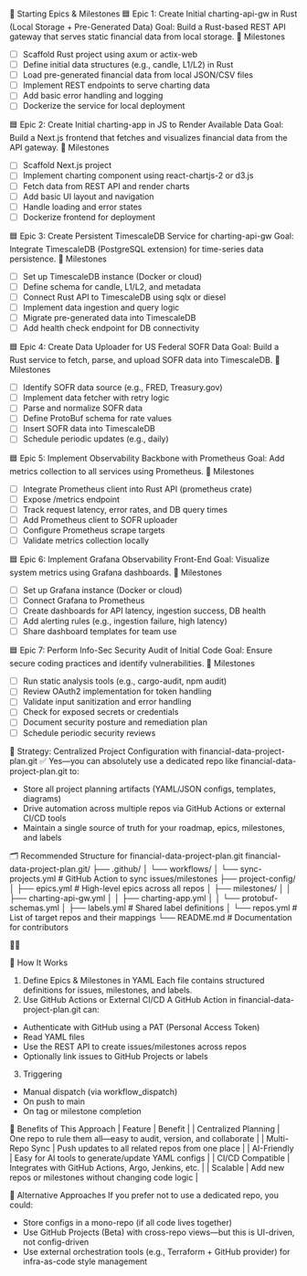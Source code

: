 🧱 Starting Epics & Milestones
🟦 Epic 1: Create Initial charting-api-gw in Rust (Local Storage + Pre-Generated Data)
Goal: Build a Rust-based REST API gateway that serves static financial data from local storage.
🎯 Milestones
- [ ] Scaffold Rust project using axum or actix-web
- [ ] Define initial data structures (e.g., candle, L1/L2) in Rust
- [ ] Load pre-generated financial data from local JSON/CSV files
- [ ] Implement REST endpoints to serve charting data
- [ ] Add basic error handling and logging
- [ ] Dockerize the service for local deployment

🟦 Epic 2: Create Initial charting-app in JS to Render Available Data
Goal: Build a Next.js frontend that fetches and visualizes financial data from the API gateway.
🎯 Milestones
- [ ] Scaffold Next.js project
- [ ] Implement charting component using react-chartjs-2 or d3.js
- [ ] Fetch data from REST API and render charts
- [ ] Add basic UI layout and navigation
- [ ] Handle loading and error states
- [ ] Dockerize frontend for deployment

🟦 Epic 3: Create Persistent TimescaleDB Service for charting-api-gw
Goal: Integrate TimescaleDB (PostgreSQL extension) for time-series data persistence.
🎯 Milestones
- [ ] Set up TimescaleDB instance (Docker or cloud)
- [ ] Define schema for candle, L1/L2, and metadata
- [ ] Connect Rust API to TimescaleDB using sqlx or diesel
- [ ] Implement data ingestion and query logic
- [ ] Migrate pre-generated data into TimescaleDB
- [ ] Add health check endpoint for DB connectivity

🟦 Epic 4: Create Data Uploader for US Federal SOFR Data
Goal: Build a Rust service to fetch, parse, and upload SOFR data into TimescaleDB.
🎯 Milestones
- [ ] Identify SOFR data source (e.g., FRED, Treasury.gov)
- [ ] Implement data fetcher with retry logic
- [ ] Parse and normalize SOFR data
- [ ] Define ProtoBuf schema for rate values
- [ ] Insert SOFR data into TimescaleDB
- [ ] Schedule periodic updates (e.g., daily)

🟦 Epic 5: Implement Observability Backbone with Prometheus
Goal: Add metrics collection to all services using Prometheus.
🎯 Milestones
- [ ] Integrate Prometheus client into Rust API (prometheus crate)
- [ ] Expose /metrics endpoint
- [ ] Track request latency, error rates, and DB query times
- [ ] Add Prometheus client to SOFR uploader
- [ ] Configure Prometheus scrape targets
- [ ] Validate metrics collection locally

🟦 Epic 6: Implement Grafana Observability Front-End
Goal: Visualize system metrics using Grafana dashboards.
🎯 Milestones
- [ ] Set up Grafana instance (Docker or cloud)
- [ ] Connect Grafana to Prometheus
- [ ] Create dashboards for API latency, ingestion success, DB health
- [ ] Add alerting rules (e.g., ingestion failure, high latency)
- [ ] Share dashboard templates for team use

🟦 Epic 7: Perform Info-Sec Security Audit of Initial Code
Goal: Ensure secure coding practices and identify vulnerabilities.
🎯 Milestones
- [ ] Run static analysis tools (e.g., cargo-audit, npm audit)
- [ ] Review OAuth2 implementation for token handling
- [ ] Validate input sanitization and error handling
- [ ] Check for exposed secrets or credentials
- [ ] Document security posture and remediation plan
- [ ] Schedule periodic security reviews

🧱 Strategy: Centralized Project Configuration with financial-data-project-plan.git
✅ Yes—you can absolutely use a dedicated repo like financial-data-project-plan.git to:
- Store all project planning artifacts (YAML/JSON configs, templates, diagrams)
- Drive automation across multiple repos via GitHub Actions or external CI/CD tools
- Maintain a single source of truth for your roadmap, epics, milestones, and labels

🗂️ Recommended Structure for financial-data-project-plan.git
financial-data-project-plan.git/
├── .github/
│   └── workflows/
│       └── sync-projects.yml        # GitHub Action to sync issues/milestones
├── project-config/
│   ├── epics.yml                    # High-level epics across all repos
│   ├── milestones/
│   │   ├── charting-api-gw.yml
│   │   ├── charting-app.yml
│   │   └── protobuf-schemas.yml
│   ├── labels.yml                   # Shared label definitions
│   └── repos.yml                    # List of target repos and their mappings
└── README.md                        # Documentation for contributors



🔄 How It Works
1. Define Epics & Milestones in YAML
Each file contains structured definitions for issues, milestones, and labels.
2. Use GitHub Actions or External CI/CD
A GitHub Action in financial-data-project-plan.git can:
- Authenticate with GitHub using a PAT (Personal Access Token)
- Read YAML files
- Use the REST API to create issues/milestones across repos
- Optionally link issues to GitHub Projects or labels
3. Triggering
- Manual dispatch (via workflow_dispatch)
- On push to main
- On tag or milestone completion

🧠 Benefits of This Approach
| Feature | Benefit | 
| Centralized Planning | One repo to rule them all—easy to audit, version, and collaborate | 
| Multi-Repo Sync | Push updates to all related repos from one place | 
| AI-Friendly | Easy for AI tools to generate/update YAML configs | 
| CI/CD Compatible | Integrates with GitHub Actions, Argo, Jenkins, etc. | 
| Scalable | Add new repos or milestones without changing code logic | 



🧩 Alternative Approaches
If you prefer not to use a dedicated repo, you could:
- Store configs in a mono-repo (if all code lives together)
- Use GitHub Projects (Beta) with cross-repo views—but this is UI-driven, not config-driven
- Use external orchestration tools (e.g., Terraform + GitHub provider) for infra-as-code style management
